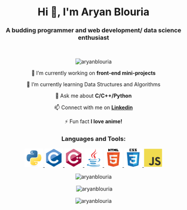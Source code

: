 <h1 align="center">Hi 👋, I'm Aryan Blouria</h1>
<h3 align="center">A budding programmer and web development/ data science enthusiast</h3>
<br>

<div align="center">
<p align="center"> <img src="https://komarev.com/ghpvc/?username=aryanblouria&label=Profile%20views&color=0e75b6&style=flat" alt="aryanblouria" /> </p>

🔭 I’m currently working on **front-end mini-projects**

🌱 I’m currently learning Data Structures and Algorithms

💬 Ask me about **C/C++/Python**

📫 Connect with me on **<a href="https://www.linkedin.com/in/aryanblouria">Linkedin</a>**

⚡ Fun fact **I love anime!**

<h3 align="center">Languages and Tools:</h3>
<p align="center"> 
  <a href="https://www.python.org" target="_blank"> <img src="https://raw.githubusercontent.com/devicons/devicon/master/icons/python/python-original.svg" alt="python"   width="50" height="50"/> </a> 
  <a href="https://www.cprogramming.com/" target="_blank"> <img src="https://raw.githubusercontent.com/devicons/devicon/master/icons/c/c-original.svg" alt="c" width="50" height="50"/> </a> 
  <a href="https://www.w3schools.com/cpp/" target="_blank"> <img src="https://raw.githubusercontent.com/devicons/devicon/master/icons/cplusplus/cplusplus-original.svg" alt="cplusplus" width="50" height="50"/> </a> 
  <a href="https://www.java.com" target="_blank"> <img src="https://raw.githubusercontent.com/devicons/devicon/master/icons/java/java-original.svg" alt="java" width="50" height="50"/> </a> 
  <a href="https://www.w3.org/html/" target="_blank"> <img src="https://raw.githubusercontent.com/devicons/devicon/master/icons/html5/html5-original-wordmark.svg" alt="html5" width="50" height="50"/> </a> 
  <a href="https://www.w3schools.com/css/" target="_blank"> <img src="https://raw.githubusercontent.com/devicons/devicon/master/icons/css3/css3-original-wordmark.svg" alt="css3" width="50" height="50"/> </a> 
  <a href="https://developer.mozilla.org/en-US/docs/Web/JavaScript" target="_blank"> <img src="https://raw.githubusercontent.com/devicons/devicon/master/icons/javascript/javascript-original.svg" alt="javascript" width="50" height="50"/> </a> 

<p><img align="center" src="https://github-readme-stats.vercel.app/api/top-langs?username=aryanblouria&show_icons=true&theme=radical&locale=en&layout=compact" alt="aryanblouria" /></p>

<p>&nbsp;<img align="center" src="https://github-readme-stats.vercel.app/api?username=aryanblouria&show_icons=true&theme=radical&locale=en" alt="aryanblouria" /></p>

<p><img align="center" src="https://github-readme-streak-stats.herokuapp.com/?user=aryanblouria&theme=radical" alt="aryanblouria" /></p>
</div>
